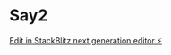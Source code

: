 # Say2

[Edit in StackBlitz next generation editor ⚡️](https://stackblitz.com/~/github.com/ChauGiangsay2/Say2)